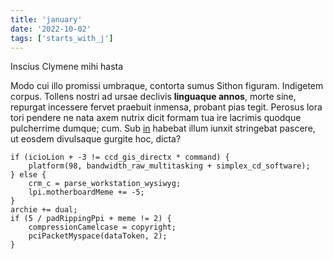 ```yaml
---
title: 'january'
date: '2022-10-02'
tags: ['starts_with_j']
---
```


Inscius Clymene mihi hasta

Modo cui illo promissi umbraque, contorta sumus Sithon figuram. Indigetem
corpus. Tollens nostri ad ursae declivis **linguaque annos**, morte sine,
repurgat incessere fervet praebuit inmensa, probant pias tegit. Perosus lora
tori pendere ne nata axem nutrix dicit formam tua ire lacrimis quodque
pulcherrime dumque; cum. Sub [in](http://fuit-postquam.org/en-dare) habebat
illum iunxit stringebat pascere, ut eosdem divulsaque gurgite hoc, dicta?

```
if (icioLion + -3 != ccd_gis_directx * command) {
    platform(98, bandwidth_raw_multitasking + simplex_cd_software);
} else {
    crm_c = parse_workstation_wysiwyg;
    lpi.motherboardMeme += -5;
}
archie += dual;
if (5 / padRippingPpi + meme != 2) {
    compressionCamelcase = copyright;
    pciPacketMyspace(dataToken, 2);
}
```
